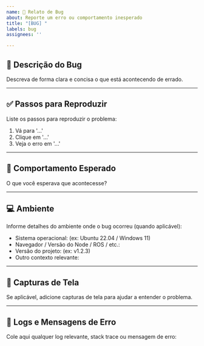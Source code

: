```yaml
---
name: 🐛 Relato de Bug
about: Reporte um erro ou comportamento inesperado
title: "[BUG] "
labels: bug
assignees: ''

---
```


## 🐞 Descrição do Bug

Descreva de forma clara e concisa o que está acontecendo de errado.

---

## ✅ Passos para Reproduzir

Liste os passos para reproduzir o problema:

1. Vá para '...'
2. Clique em '...'
3. Veja o erro em '...'

---

## 🤔 Comportamento Esperado

O que você esperava que acontecesse?

---

## 💻 Ambiente

Informe detalhes do ambiente onde o bug ocorreu (quando aplicável):

- Sistema operacional: (ex: Ubuntu 22.04 / Windows 11)
- Navegador / Versão do Node / ROS / etc.:
- Versão do projeto: (ex: v1.2.3)
- Outro contexto relevante:

---

## 📸 Capturas de Tela

Se aplicável, adicione capturas de tela para ajudar a entender o problema.

---

## 📜 Logs e Mensagens de Erro

Cole aqui qualquer log relevante, stack trace ou mensagem de erro:

